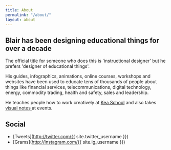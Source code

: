 ```yaml
---
title: About
permalink: "/about/"
layout: about
---
```


## Blair has been designing educational things for over a decade
The official title for someone who does this is 'instructional designer' but he prefers 'designer of educational things'.

His guides, infographics, animations, online courses, workshops and websites have been used to educate tens of thousands of people about things like financial services, telecommunications, digital technology, energy, commodity trading, health and safety, sales and leadership.

He teaches people how to work creatively at [Kea School](http://keaschool.com) and also takes [visual notes ](/visual-note-taking) at events.

## Social
- [Tweets](http://twitter.com/{{ site.twitter_username }})
- [Grams](http://instagram.com/{{ site.ig_username }})
